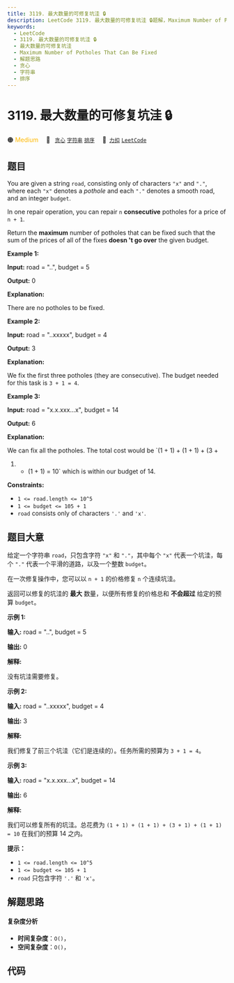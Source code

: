 ```yaml
---
title: 3119. 最大数量的可修复坑洼 🔒
description: LeetCode 3119. 最大数量的可修复坑洼 🔒题解，Maximum Number of Potholes That Can Be Fixed，包含解题思路、复杂度分析以及完整的 JavaScript 代码实现。
keywords:
  - LeetCode
  - 3119. 最大数量的可修复坑洼 🔒
  - 最大数量的可修复坑洼
  - Maximum Number of Potholes That Can Be Fixed
  - 解题思路
  - 贪心
  - 字符串
  - 排序
---
```


# 3119. 最大数量的可修复坑洼 🔒

🟠 <font color=#ffb800>Medium</font>&emsp; 🔖&ensp; [`贪心`](/tag/greedy.md) [`字符串`](/tag/string.md) [`排序`](/tag/sorting.md)&emsp; 🔗&ensp;[`力扣`](https://leetcode.cn/problems/maximum-number-of-potholes-that-can-be-fixed) [`LeetCode`](https://leetcode.com/problems/maximum-number-of-potholes-that-can-be-fixed)

## 题目

You are given a string `road`, consisting only of characters `"x"` and `"."`,
where each `"x"` denotes a _pothole_ and each `"."` denotes a smooth road, and
an integer `budget`.

In one repair operation, you can repair `n` **consecutive** potholes for a
price of `n + 1`.

Return the **maximum** number of potholes that can be fixed such that the sum
of the prices of all of the fixes **doesn 't go over** the given budget.



**Example 1:**

**Input:** road = "..", budget = 5

**Output:** 0

**Explanation:**

There are no potholes to be fixed.

**Example 2:**

**Input:** road = "..xxxxx", budget = 4

**Output:** 3

**Explanation:**

We fix the first three potholes (they are consecutive). The budget needed for
this task is `3 + 1 = 4`.

**Example 3:**

**Input:** road = "x.x.xxx...x", budget = 14

**Output:** 6

**Explanation:**

We can fix all the potholes. The total cost would be `(1 + 1) + (1 + 1) + (3 +
1) + (1 + 1) = 10` which is within our budget of 14.



**Constraints:**

  * `1 <= road.length <= 10^5`
  * `1 <= budget <= 105 + 1`
  * `road` consists only of characters `'.'` and `'x'`.


## 题目大意

给定一个字符串 `road`，只包含字符 `"x"` 和 `"."`，其中每个 `"x"` 代表一个坑洼，每个 `"."` 代表一个平滑的道路，以及一个整数
`budget`。

在一次修复操作中，您可以以 `n + 1` 的价格修复 `n` 个连续坑洼。

返回可以修复的坑洼的 **最大** 数量，以便所有修复的价格总和 **不会超过** 给定的预算 `budget`。

**示例 1:**

**输入:** road = "..", budget = 5

**输出:** 0

**解释:**

没有坑洼需要修复。

**示例 2:**

**输入:** road = "..xxxxx", budget = 4

**输出:** 3

**解释:**

我们修复了前三个坑洼（它们是连续的）。任务所需的预算为 `3 + 1 = 4`。

**示例 3:**

**输入:** road = "x.x.xxx...x", budget = 14

**输出:** 6

**解释:**

我们可以修复所有的坑洼。总花费为 `(1 + 1) + (1 + 1) + (3 + 1) + (1 + 1) = 10` 在我们的预算 14 之内。



**提示：**

  * `1 <= road.length <= 10^5`
  * `1 <= budget <= 105 + 1`
  * `road` 只包含字符 `'.'` 和 `'x'`。


## 解题思路

#### 复杂度分析

- **时间复杂度**：`O()`，
- **空间复杂度**：`O()`，

## 代码

```javascript

```